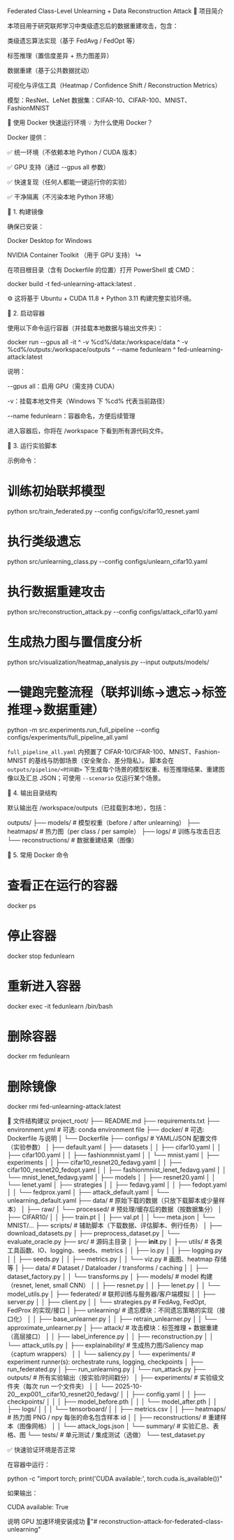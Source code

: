 Federated Class-Level Unlearning + Data Reconstruction Attack
🚀 项目简介

本项目用于研究联邦学习中类级遗忘后的数据重建攻击，包含：

类级遗忘算法实现（基于 FedAvg / FedOpt 等）

标签推理（置信度差异 + 热力图差异）

数据重建（基于公共数据扰动）

可视化与评估工具（Heatmap / Confidence Shift / Reconstruction Metrics）

模型：ResNet、LeNet
数据集：CIFAR-10、CIFAR-100、MNIST、FashionMNIST

🐳 使用 Docker 快速运行环境
💡 为什么使用 Docker？

Docker 提供：

✅ 统一环境（不依赖本地 Python / CUDA 版本）

✅ GPU 支持（通过 --gpus all 参数）

✅ 快速复现（任何人都能一键运行你的实验）

✅ 干净隔离（不污染本地 Python 环境）

🧱 1. 构建镜像

确保已安装：

Docker Desktop for Windows

NVIDIA Container Toolkit
（用于 GPU 支持）
↳

在项目根目录（含有 Dockerfile 的位置）打开 PowerShell 或 CMD：

docker build -t fed-unlearning-attack:latest .


⚙️ 这将基于 Ubuntu + CUDA 11.8 + Python 3.11 构建完整实验环境。

🧩 2. 启动容器

使用以下命令运行容器（并挂载本地数据与输出文件夹）：

docker run --gpus all -it ^
  -v %cd%/data:/workspace/data ^
  -v %cd%/outputs:/workspace/outputs ^
  --name fedunlearn ^
  fed-unlearning-attack:latest


说明：

--gpus all：启用 GPU（需支持 CUDA）

-v：挂载本地文件夹（Windows 下 %cd% 代表当前路径）

--name fedunlearn：容器命名，方便后续管理

进入容器后，你将在 /workspace 下看到所有源代码文件。

🧠 3. 运行实验脚本

示例命令：

# 训练初始联邦模型
python src/train_federated.py --config configs/cifar10_resnet.yaml

# 执行类级遗忘
python src/unlearning_class.py --config configs/unlearn_cifar10.yaml

# 执行数据重建攻击
python src/reconstruction_attack.py --config configs/attack_cifar10.yaml

# 生成热力图与置信度分析
python src/visualization/heatmap_analysis.py --input outputs/models/

# 一键跑完整流程（联邦训练→遗忘→标签推理→数据重建）
python -m src.experiments.run_full_pipeline --config configs/experiments/full_pipeline_all.yaml

`full_pipeline_all.yaml` 内预置了 CIFAR-10/CIFAR-100、MNIST、Fashion-MNIST 的基线与防御场景（安全聚合、差分隐私）。
脚本会在 `outputs/pipeline/<时间戳>` 下生成每个场景的模型权重、标签推理结果、重建图像以及汇总 JSON；可使用 `--scenario` 仅运行某个场景。

💾 4. 输出目录结构

默认输出在 /workspace/outputs（已挂载到本地），包括：

outputs/
├── models/               # 模型权重（before / after unlearning）
├── heatmaps/             # 热力图（per class / per sample）
├── logs/                 # 训练与攻击日志
└── reconstructions/      # 数据重建结果（图像）

🔧 5. 常用 Docker 命令
# 查看正在运行的容器
docker ps

# 停止容器
docker stop fedunlearn

# 重新进入容器
docker exec -it fedunlearn /bin/bash

# 删除容器
docker rm fedunlearn

# 删除镜像
docker rmi fed-unlearning-attack:latest

🧩 文件结构建议
project_root/
├── README.md
├── requirements.txt
├── environment.yml         # 可选: conda environment file
├── docker/                 # 可选: Dockerfile 与说明
│   └── Dockerfile
├── configs/                # YAML/JSON 配置文件（实验参数）
│   ├── default.yaml
│   ├── datasets
│   │   ├── cifar10.yaml
│   │   ├── cifar100.yaml
│   │   ├── fashionmnist.yaml
│   │   └── mnist.yaml
│   ├── experiments
│   │   ├── cifar10_resnet20_fedavg.yaml
│   │   ├── cifar100_resnet20_fedopt.yaml
│   │   ├── fashionmnist_lenet_fedavg.yaml
│   │   └── mnist_lenet_fedavg.yaml
│   ├── models
│   │   ├── resnet20.yaml
│   │   └── lenet.yaml
│   ├── strategies
│   │   ├── fedavg.yaml
│   │   ├── fedopt.yaml
│   │   └── fedprox.yaml
│   ├── attack_default.yaml
│   └── unlearning_default.yaml
├── data/                   # 原始下载的数据（只放下载脚本或少量样本）
│   ├── raw/
│   └── processed/          # 预处理/缓存后的数据（按数据集分）
│       ├── CIFAR10/
│       │   ├── train.pt
│       │   ├── val.pt
│       │   └── meta.json
│       └── MNIST/...
├── scripts/                # 辅助脚本（下载数据、评估脚本、例行任务）
│   ├── download_datasets.py
│   ├── preprocess_dataset.py
│   └── evaluate_oracle.py
├── src/                    # 源码主目录
│   ├── __init__.py
│   ├── utils/              # 各类工具函数、IO、logging、seeds、metrics
│   │   ├── io.py
│   │   ├── logging.py
│   │   ├── seeds.py
│   │   ├── metrics.py
│   │   └── viz.py          # 画图、heatmap 存储等
│   ├── data/               # Dataset / Dataloader / transforms / caching
│   │   ├── dataset_factory.py
│   │   └── transforms.py
│   ├── models/             # model 构建（resnet, lenet, small CNN）
│   │   ├── resnet.py
│   │   ├── lenet.py
│   │   └── model_utils.py
│   ├── federated/          # 联邦训练与服务器/客户端模拟
│   │   ├── server.py
│   │   ├── client.py
│   │   └── strategies.py   # FedAvg, FedOpt, FedProx 的实现/接口
│   ├── unlearning/         # 遗忘模块：不同遗忘策略的实现（接口化）
│   │   ├── base_unlearner.py
│   │   ├── retrain_unlearner.py
│   │   └── approximate_unlearner.py
│   ├── attack/             # 攻击模块：标签推理 + 数据重建（高层接口）
│   │   ├── label_inference.py
│   │   ├── reconstruction.py
│   │   └── attack_utils.py
│   ├── explainability/     # 生成热力图/Saliency map（captum wrappers）
│   │   └── saliency.py
│   └── experiments/        # experiment runner(s): orchestrate runs, logging, checkpoints
│       ├── run_federated.py
│       ├── run_unlearning.py
│       └── run_attack.py
├── outputs/                # 所有实验输出（按实验/时间戳分）
│   ├── experiments/        # 实验级文件夹（每次 run 一个文件夹）
│   │   └── 2025-10-20__exp001__cifar10_resnet20_fedavg/
│   │       ├── config.yaml
│   │       ├── checkpoints/
│   │       │   ├── model_before.pth
│   │       │   └── model_after.pth
│   │       ├── logs/
│   │       │   └── tensorboard/
│   │       ├── metrics.csv
│   │       ├── heatmaps/           # 热力图 PNG / npy 每张的命名包含样本 id
│   │       ├── reconstructions/    # 重建样本（图像网格）
│   │       └── attack_logs.json
│   └── summary/            # 实验汇总、表格、图
└── tests/                  # 单元测试 / 集成测试（选做）
    └── test_dataset.py

✅ 快速验证环境是否正常

在容器中运行：

python -c "import torch; print('CUDA available:', torch.cuda.is_available())"


如果输出：

CUDA available: True


说明 GPU 加速环境安装成功 🎉"# reconstruction-attack-for-federated-class-unlearning" 
